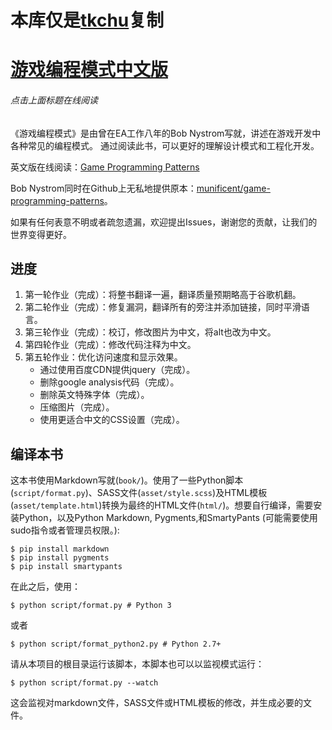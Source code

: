 # 本库仅是[tkchu](https://github.com/tkchu/Game-Programming-Patterns-CN/)复制
# [游戏编程模式中文版](https://uogog.github.io/Game-Programming-Patterns-CN/)
###### 点击上面标题在线阅读

《游戏编程模式》是由曾在EA工作八年的Bob Nystrom写就，讲述在游戏开发中各种常见的编程模式。
通过阅读此书，可以更好的理解设计模式和工程化开发。

英文版在线阅读：[Game Programming Patterns](http://gameprogrammingpatterns.com/)

Bob Nystrom同时在Github上无私地提供原本：[munificent/game-programming-patterns](https://github.com/munificent/game-programming-patterns)。

如果有任何表意不明或者疏忽遗漏，欢迎提出Issues，谢谢您的贡献，让我们的世界变得更好。

## 进度

1. 第一轮作业（完成）：将整书翻译一遍，翻译质量预期略高于谷歌机翻。
2. 第二轮作业（完成）：修复漏洞，翻译所有的旁注并添加链接，同时平滑语言。
3. 第三轮作业（完成）：校订，修改图片为中文，将alt也改为中文。
4. 第四轮作业（完成）：修改代码注释为中文。
5. 第五轮作业：优化访问速度和显示效果。
    - 通过使用百度CDN提供jquery（完成）。
    - 删除google analysis代码（完成）。
    - 删除英文特殊字体（完成）。
    - 压缩图片（完成）。
    - 使用更适合中文的CSS设置（完成）。

## 编译本书

这本书使用Markdown写就(`book/`)。使用了一些Python脚本(`script/format.py`)、SASS文件(`asset/style.scss`)及HTML模板(`asset/template.html`)转换为最终的HTML文件(`html/`)。想要自行编译，需要安装Python，以及Python Markdown, Pygments,和SmartyPants (可能需要使用sudo指令或者管理员权限。):

	$ pip install markdown
	$ pip install pygments
	$ pip install smartypants


在此之后，使用：

	$ python script/format.py # Python 3

或者

	$ python script/format_python2.py # Python 2.7+

请从本项目的根目录运行该脚本，本脚本也可以以监视模式运行：

	$ python script/format.py --watch

这会监视对markdown文件，SASS文件或HTML模板的修改，并生成必要的文件。
